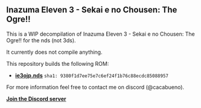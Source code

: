 ## Inazuma Eleven 3 - Sekai e no Chousen: The Ogre!!
This is a WIP decompilation of Inazuma Eleven 3 - Sekai e no Chousen: The Ogre!! for the nds (not 3ds).

It currently does not compile anything.

This repository builds the following ROM:

- [**ie3ojp.nds**](https://datomatic.no-intro.org/index.php?page=show_record&s=28&n=5421) `sha1: 9380f1d7ee75e7c6ef24f1b76c88ecdc85088957`

For more information feel free to contact me on discord (@cacabueno).

[**Join the Discord server**](https://discord.gg/J754JW5gtH)
